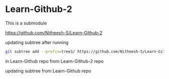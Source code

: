 # Learn-Github-2

This is a submodule

https://github.com/Nitheesh-S/Learn-Github-2

updating subtree after running 
```sh
git subtree add --prefix=tree1/ https://github.com/Nitheesh-S/Learn-Github-2.git main --squash
```
in Learn-Github repo
from Learn-Github-2 repo

updating subtree from Learn-Github repo